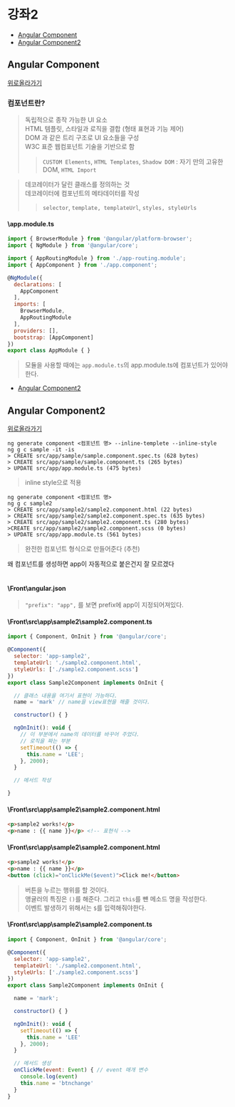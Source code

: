 # 강좌2

 - [Angular Component](#Angular-Component)
 - [Angular Component2](#Angular-Component2)



## Angular Component
[위로올라가기](강좌2)

### 컴포넌트란?
> 독립적으로 종작 가능한 UI 요소 <br>
> HTML 템플릿, 스타일과 로직을 결합 (형태 표현과 기능 제어) <br>
> DOM 과 같은 트리 구조로 UI 요소들을 구성 <br>
> W3C 표준 웹컴포넌트 기술을 기반으로 함 <br>
>> `CUSTOM Elements`, `HTML Templates`, `Shadow DOM` : 자기 만의 고유한 DOM, `HTML Import`

> 데코레이터가 달린 클래스를 정의하는 것 <br>
> 데코레이터에 컴포넌트의 메타데이터를 작성 <br>
>> `selector`, `template, templateUrl`, `styles, styleUrls` <br>

#### \app.module.ts
```js
import { BrowserModule } from '@angular/platform-browser';
import { NgModule } from '@angular/core';

import { AppRoutingModule } from './app-routing.module';
import { AppComponent } from './app.component';

@NgModule({
  declarations: [
    AppComponent
  ],
  imports: [
    BrowserModule,
    AppRoutingModule
  ],
  providers: [],
  bootstrap: [AppComponent]
})
export class AppModule { }

```
> 모듈을 사용할 때에는 `app.module.ts`의 app.module.ts에 컴포넌트가 있어야한다. <br>


 - [Angular Component2](#Angular-Component2)

## Angular Component2
[위로올라가기](강좌2)

<pre><code>ng generate component <컴포넌트 명> --inline-templete --inline-style
ng g c sample -it -is
> CREATE src/app/sample/sample.component.spec.ts (628 bytes)
> CREATE src/app/sample/sample.component.ts (265 bytes)
> UPDATE src/app/app.module.ts (475 bytes)</code></pre>
> inline style으로 적용 <br>

<pre><code>ng generate component <컴포넌트 명> 
ng g c sample2
> CREATE src/app/sample2/sample2.component.html (22 bytes)
> CREATE src/app/sample2/sample2.component.spec.ts (635 bytes)
> CREATE src/app/sample2/sample2.component.ts (280 bytes)
>CREATE src/app/sample2/sample2.component.scss (0 bytes)
> UPDATE src/app/app.module.ts (561 bytes)</code></pre>
> 완전한 컴포넌트 형식으로 만들어준다 (추천) <br>

왜 컴포넌트를 생성하면 app이 자동적으로 붙은건지 잘 모르겠다 <br><br>
#### \Front\angular.json
> `"prefix": "app",` 를 보면 prefix에 app이 지정되어져있다. <br>

#### \Front\src\app\sample2\sample2.component.ts
```js
import { Component, OnInit } from '@angular/core';

@Component({
  selector: 'app-sample2',
  templateUrl: './sample2.component.html',
  styleUrls: ['./sample2.component.scss']
})
export class Sample2Component implements OnInit {

  // 클래스 내용을 여기서 표현이 가능하다.
  name = 'mark' // name을 view표현을 해줄 것이다.

  constructor() { }

  ngOnInit(): void {
    // 이 부분에서 name의 데이터를 바꾸어 주었다.
    // 로직을 짜는 부분
    setTimeout(() => {
      this.name = 'LEE';
    }, 2000);
  }

  // 메서드 작성

}
```

#### \Front\src\app\sample2\sample2.component.html
```html
<p>sample2 works!</p>
<p>name : {{ name }}</p> <!-- 표현식 -->
```

#### \Front\src\app\sample2\sample2.component.html
```html
<p>sample2 works!</p>
<p>name : {{ name }}</p>
<button (click)="onClickMe($event)">Click me!</button>
```
> 버튼을 누르는 행위를 할 것이다. <br>
> 앵귤러의 특징은 `()`를 해준다. 그리고 `this`를 뺸 메소드 명을 작성한다. <br>
> 이벤트 발생하기 위해서는 `$`를 입력해줘야한다. <br>

#### \Front\src\app\sample2\sample2.component.ts
```js
import { Component, OnInit } from '@angular/core';

@Component({
  selector: 'app-sample2',
  templateUrl: './sample2.component.html',
  styleUrls: ['./sample2.component.scss']
})
export class Sample2Component implements OnInit {

  name = 'mark';

  constructor() { }

  ngOnInit(): void {
    setTimeout(() => {
      this.name = 'LEE'
    }, 2000);
  }

  // 메서드 생성
  onClickMe(event: Event) { // event 매개 변수
    console.log(event) 
    this.name = 'btnchange'
  }
}

```

